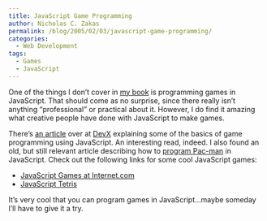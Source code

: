 ```yaml
---
title: JavaScript Game Programming
author: Nicholas C. Zakas
permalink: /blog/2005/02/03/javascript-game-programming/
categories:
  - Web Development
tags:
  - Games
  - JavaScript
---
```

One of the things I don&#8217;t cover in <a title="Pre-order Professional JavaScript for Web Developers" rel="external" href="http://www.amazon.com/exec/obidos/tg/detail/-/0764579088/qid=1105481108/sr=8-2/ref=sr_8_xs_ap_i1_xgl14/102-9733195-7492141?v=glance&s=books&n=507846">my book</a> is programming games in JavaScript. That should come as no surprise, since there really isn&#8217;t anything &#8220;professional&#8221; or practical about it. However, I do find it amazing what creative people have done with JavaScript to make games.

There&#8217;s <a title="An Introduction to Game Programming with JavaScript" rel="external" href="http://www.devx.com/webdev/10MinuteSolution/27134?trk=DXRSS_LATEST">an article</a> over at <a title="DevX" rel="external" href="http://www.devx.com">DevX</a> explaining some of the basics of game programming using JavaScript. An interesting read, indeed. I also found an old, but still relevant article describing how to <a title="JavaScript Extended Project - Pacman" rel="external" href="http://richardbowles.tripod.com/javascript/assignments/pacman/project1.htm">program Pac-man</a> in JavaScript. Check out the following links for some cool JavaScript games:

  * <a title="JavaScript Games" rel="external" href="http://javascript.internet.com/games/">JavaScript Games at Internet.com</a>
  * <a title="JavaScript Tetris" rel="external" href="http://gosu.pl/demo/JsTetris/Tetris.html">JavaScript Tetris</a>

It&#8217;s very cool that you can program games in JavaScript&#8230;maybe someday I&#8217;ll have to give it a try.
